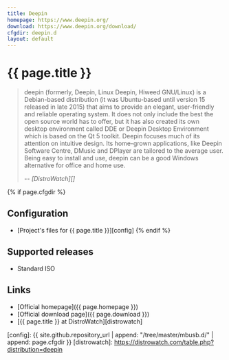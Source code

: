 ```yaml
---
title: Deepin
homepage: https://www.deepin.org/
download: https://www.deepin.org/download/
cfgdir: deepin.d
layout: default
---
```


# {{ page.title }}

> deepin (formerly, Deepin, Linux Deepin, Hiweed GNU/Linux) is a Debian-based
> distribution (it was Ubuntu-based until version 15 released in late 2015) that
> aims to provide an elegant, user-friendly and reliable operating system. It
> does not only include the best the open source world has to offer, but it has
> also created its own desktop environment called DDE or Deepin Desktop
> Environment which is based on the Qt 5 toolkit. Deepin focuses much of its
> attention on intuitive design. Its home-grown applications, like Deepin
> Software Centre, DMusic and DPlayer are tailored to the average user. Being
> easy to install and use, deepin can be a good Windows alternative for office
> and home use.
>
> -- <cite markdown="1">[DistroWatch][]</cite>


{% if page.cfgdir %}
## Configuration

- [Project's files for {{ page.title }}][config]
{% endif %}


## Supported releases

- Standard ISO


## Links

- [Official homepage]({{ page.homepage }})
- [Official download page]({{ page.download }})
- [{{ page.title }} at DistroWatch][distrowatch]


[config]: {{ site.github.repository_url | append: "/tree/master/mbusb.d/" | append: page.cfgdir }}
[distrowatch]: https://distrowatch.com/table.php?distribution=deepin

